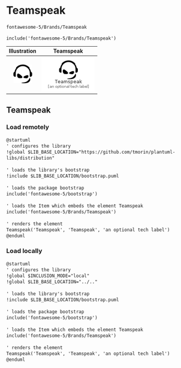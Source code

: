 # Teamspeak


```text
fontawesome-5/Brands/Teamspeak
```

```text
include('fontawesome-5/Brands/Teamspeak')
```



| Illustration | Teamspeak |
| :---: | :---: |
| ![illustration for Illustration](../../fontawesome-5/Brands/Teamspeak.png) | ![illustration for Teamspeak](../../fontawesome-5/Brands/Teamspeak.Local.png) |




## Teamspeak

### Load remotely
```plantuml
@startuml
' configures the library
!global $LIB_BASE_LOCATION="https://github.com/tmorin/plantuml-libs/distribution"

' loads the library's bootstrap
!include $LIB_BASE_LOCATION/bootstrap.puml

' loads the package bootstrap
include('fontawesome-5/bootstrap')

' loads the Item which embeds the element Teamspeak
include('fontawesome-5/Brands/Teamspeak')

' renders the element
Teamspeak('Teamspeak', 'Teamspeak', 'an optional tech label')
@enduml
```

### Load locally
```plantuml
@startuml
' configures the library
!global $INCLUSION_MODE="local"
!global $LIB_BASE_LOCATION="../.."

' loads the library's bootstrap
!include $LIB_BASE_LOCATION/bootstrap.puml

' loads the package bootstrap
include('fontawesome-5/bootstrap')

' loads the Item which embeds the element Teamspeak
include('fontawesome-5/Brands/Teamspeak')

' renders the element
Teamspeak('Teamspeak', 'Teamspeak', 'an optional tech label')
@enduml
```

